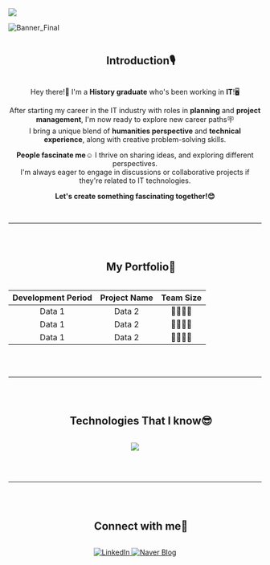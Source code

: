 <!--horizontal divider(gradiant)-->
<img src="https://user-images.githubusercontent.com/73097560/115834477-dbab4500-a447-11eb-908a-139a6edaec5c.gif">

![Banner_Final](https://github.com/user-attachments/assets/de01ebfc-c348-4d08-a954-8cd4f7b4ee51)

<!--**jinhyunpark929/jinhyunpark929** is a ✨ _special_ ✨ repository because its `README.md` (this file) appears on your GitHub profile.

<!--h1 without bottom border-->
<div id="user-content-toc">
  <ul align="center">
    <summary><h2 style="display: inline-block">Introduction🎙️</h2></summary>
  </ul>

<div align="center"> 

Hey there!👋 I'm a **History graduate** who's been working in **IT**!🖥️    
  
After starting my career in the IT industry with roles in **planning** and **project management**, I'm now ready to explore new career paths🪧  
I bring a unique blend of **humanities perspective** and **technical experience**, along with creative problem-solving skills.  

**People fascinate me**☺️ I thrive on sharing ideas, and exploring different perspectives.  
I'm always eager to engage in discussions or collaborative projects if they're related to IT technologies.  

**Let's create something fascinating together!😊** </div>

  
<br>

---

<br>

<!--h1 without bottom border-->
<div id="user-content-toc">
  <ul align="center">
    <summary><h2 style="display: inline-block">My Portfolio💼</h2></summary>
  </ul> 

<div align="center">

| Development Period | Project Name | Team Size |
|:--------:|:--------:|:--------:|
|  Data 1  |  Data 2  |  👨‍👩‍👧‍👦  |
|  Data 1  |  Data 2  |  👨‍👩‍👧‍👦  |
|  Data 1  |  Data 2  |  👨‍👩‍👧‍👦  |

</div><br>

<br>

---


<br>

<!--h1 without bottom border-->
<div id="user-content-toc">
  <ul align="center">
    <summary><h2 style="display: inline-block">Technologies That I know😎</h2></summary>
  </ul>
</div> 
<!--tech stack icons-->
<p align="center">
  <a href="https://skillicons.dev">
    <img src="https://skillicons.dev/icons?i=git,docker,github,java,linux,mysql,elasticsearch&theme=light&perline=14" />
  </a>
</p><br>
<br>

---

<br>
<!--h1 without bottom border-->
<div id="user-content-toc">
  <ul align="center">
    <summary><h2 style="display: inline-block">Connect with me🤗</h2></summary>
  </ul>
</div>

<p align="center">
  <a href="https://www.linkedin.com/in/jinhyunpark929">
    <img src="https://img.shields.io/badge/LinkedIn-0077B5?style=for-the-badge&logo=linkedin&logoColor=white" alt="LinkedIn" />
  </a>
  <a href="https://blog.naver.com/inthesameocean">
    <img src="https://img.shields.io/badge/Naver%20Blog-03C75A?style=for-the-badge&logo=naver&logoColor=white" alt="Naver Blog" />
  </a>
</p>
